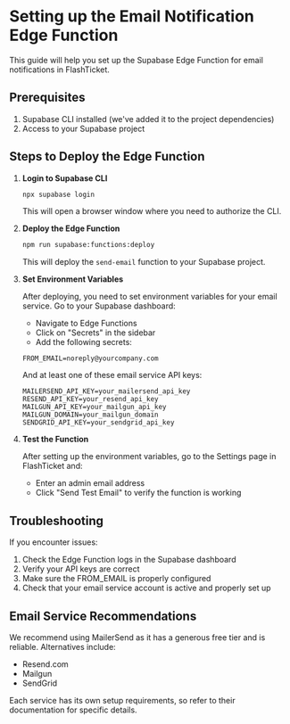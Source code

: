 # Setting up the Email Notification Edge Function

This guide will help you set up the Supabase Edge Function for email notifications in FlashTicket.

## Prerequisites

1. Supabase CLI installed (we've added it to the project dependencies)
2. Access to your Supabase project

## Steps to Deploy the Edge Function

1. **Login to Supabase CLI**

   ```bash
   npx supabase login
   ```

   This will open a browser window where you need to authorize the CLI.

2. **Deploy the Edge Function**

   ```bash
   npm run supabase:functions:deploy
   ```

   This will deploy the `send-email` function to your Supabase project.

3. **Set Environment Variables**

   After deploying, you need to set environment variables for your email service.
   Go to your Supabase dashboard:
   
   - Navigate to Edge Functions
   - Click on "Secrets" in the sidebar
   - Add the following secrets:

   ```
   FROM_EMAIL=noreply@yourcompany.com
   ```

   And at least one of these email service API keys:

   ```
   MAILERSEND_API_KEY=your_mailersend_api_key
   RESEND_API_KEY=your_resend_api_key
   MAILGUN_API_KEY=your_mailgun_api_key
   MAILGUN_DOMAIN=your_mailgun_domain
   SENDGRID_API_KEY=your_sendgrid_api_key
   ```

4. **Test the Function**

   After setting up the environment variables, go to the Settings page in FlashTicket and:
   
   - Enter an admin email address
   - Click "Send Test Email" to verify the function is working

## Troubleshooting

If you encounter issues:

1. Check the Edge Function logs in the Supabase dashboard
2. Verify your API keys are correct
3. Make sure the FROM_EMAIL is properly configured
4. Check that your email service account is active and properly set up

## Email Service Recommendations

We recommend using MailerSend as it has a generous free tier and is reliable. Alternatives include:

- Resend.com
- Mailgun
- SendGrid

Each service has its own setup requirements, so refer to their documentation for specific details.
